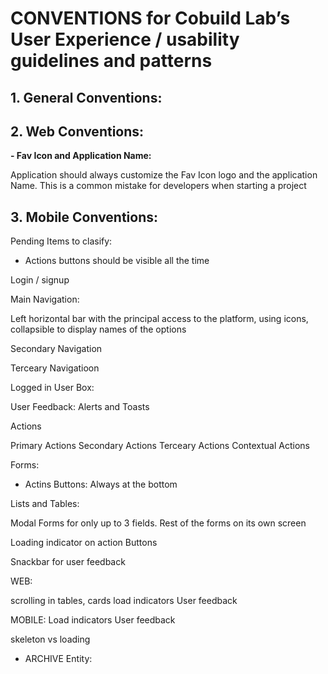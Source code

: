# CONVENTIONS for Cobuild Lab’s User Experience / usability guidelines and patterns


## 1. General Conventions:



## 2. Web Conventions:

**- Fav Icon and Application Name:** 

Application should always customize the Fav Icon logo and the application Name. This is a common mistake for developers when starting a project

## 3. Mobile Conventions:



Pending Items to clasify:

- Actions buttons should be visible all the time

Login / signup

Main Navigation:

Left horizontal bar with the principal access to the platform, using icons, collapsible to display names of the options


Secondary Navigation

Terceary Navigatioon


Logged in User Box:

User Feedback: Alerts and Toasts

Actions

Primary Actions
Secondary Actions
Terceary Actions
Contextual Actions

Forms:

- Actins Buttons: Always at the bottom


Lists and Tables:


Modal Forms for only up to 3 fields. Rest of the forms on its own screen

Loading indicator on action Buttons

Snackbar for user feedback


WEB:

scrolling in tables, cards
load indicators
User feedback

MOBILE:
Load indicators
User feedback

skeleton vs loading
- ARCHIVE Entity: 
